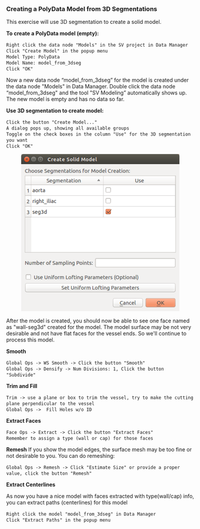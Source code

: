 ### Creating a PolyData Model from 3D Segmentations

This exercise will use 3D segmentation to create a solid model.

**To create a PolyData model (empty):**

    Right click the data node "Models" in the SV project in Data Manager
    Click "Create Model" in the popup menu
    Model Type: PolyData
    Model Name: model_from_3dseg
    Click "OK"

Now a new data node “model_from_3dseg” for the model is created under the data node "Models" in Data Manager. Double click the data node “model_from_3dseg" and the tool "SV Modeling” automatically shows up. The new model is empty and has no data so far.

**Use 3D segmentation to create model:**

    Click the button "Create Model..."
    A dialog pops up, showing all available groups
    Toggle on the check boxes in the column "Use" for the 3D segmentation you want
    Click "OK"

<figure>
  <img class="svImg svImgSm"  src="/documentation/modeling/imgs/polydata/uniondialog_3dseg.png"> 
  <figcaption class="svCaption" ></figcaption>
</figure>

After the model is created, you should now be able to see one face named as "wall-seg3d" created for the model. The model surface may be not very desirable and not have flat faces for the vessel ends. So we'll continue to process this model.

**Smooth**

    Global Ops -> WS Smooth -> Click the button "Smooth"
    Global Ops -> Densify -> Num Divisions: 1, Click the button "Subdivide"

**Trim and Fill**

    Trim -> use a plane or box to trim the vessel, try to make the cutting plane perpendicular to the vessel
    Global Ops ->  Fill Holes w/o ID

**Extract Faces**

    Face Ops -> Extract -> Click the button "Extract Faces"
    Remember to assign a type (wall or cap) for those faces

**Remesh**
If you show the model edges, the surface mesh may be too fine or not desirable to you. You can do remeshing:

    Global Ops -> Remesh -> Click "Estimate Size" or provide a proper value, click the button "Remesh"

**Extract Centerlines**

As now you have a nice model with faces extracted with type(wall/cap) info, you can extract paths (centerlines) for this model

    Right click the model "model_from_3dseg" in Data Manager
    Click "Extract Paths" in the popup menu
